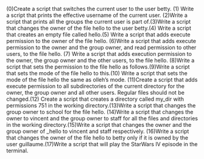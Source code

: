 (0)Create a script that switches the current user to the user betty. (1) Write a script that prints the effective username of the current user. (2)Write a script that prints all the groups the current user is part of.(3)Write a script that changes the owner of the file hello to the user betty.(4) Write a script that creates an empty file called hello.(5) Write a script that adds execute permission to the owner of the file hello. (6)Write a script that adds execute permission to the owner and the group owner, and read permission to other users, to the file hello. (7) Write a script that adds execution permission to the owner, the group owner and the other users, to the file hello. (8)Write a script that sets the permission to the file hello as follows.(9)Write a script that sets the mode of the file hello to this.(10) Write a script that sets the mode of the file hello the same as olleh’s mode. (11)Create a script that adds execute permission to all subdirectories of the current directory for the owner, the group owner and all other users. Regular files should not be changed.(12) Create a script that creates a directory called my_dir with permissions 751 in the working directory.(13)Write a script that changes the group owner to school for the file hello. (14)Write a script that changes the owner to vincent and the group owner to staff for all the files and directories in the working directory.(15)Write a script that changes the owner and the group owner of _hello to vincent and staff respectively. (16)Write a script that changes the owner of the file hello to betty only if it is owned by the user guillaume.(17)Write a script that will play the StarWars IV episode in the terminal.
